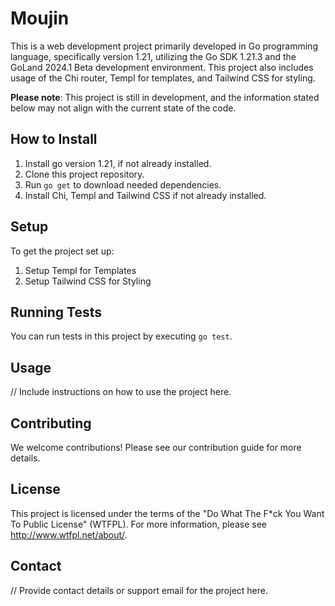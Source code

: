 # Moujin

This is a web development project primarily developed in Go programming language, specifically version 1.21, utilizing the Go SDK 1.21.3 and the GoLand 2024.1 Beta development environment. This project also includes usage of the Chi router, Templ for templates, and Tailwind CSS for styling.

**Please note**: This project is still in development, and the information stated below may not align with the current state of the code.

## How to Install

1. Install go version 1.21, if not already installed.
2. Clone this project repository.
3. Run `go get` to download needed dependencies.
4. Install Chi, Templ and Tailwind CSS if not already installed.

## Setup

To get the project set up:

1. Setup Templ for Templates
2. Setup Tailwind CSS for Styling

## Running Tests

You can run tests in this project by executing `go test`.

## Usage

// Include instructions on how to use the project here.

## Contributing

We welcome contributions! Please see our contribution guide for more details.

## License

This project is licensed under the terms of the "Do What The F*ck You Want To Public License" (WTFPL). For more information, please see http://www.wtfpl.net/about/.

## Contact

// Provide contact details or support email for the project here.